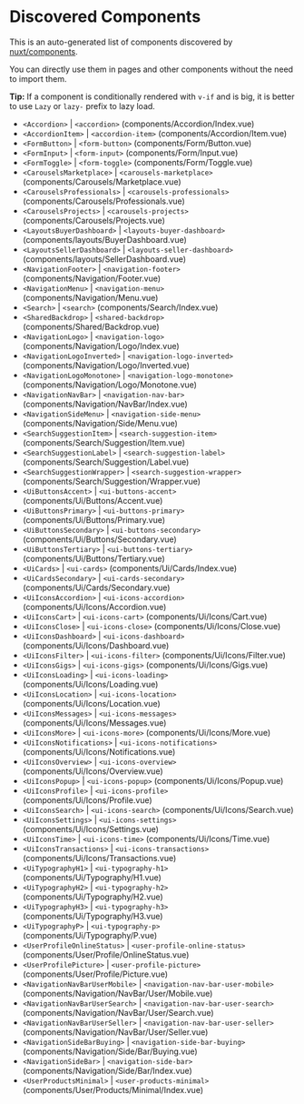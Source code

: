 # Discovered Components

This is an auto-generated list of components discovered by [nuxt/components](https://github.com/nuxt/components).

You can directly use them in pages and other components without the need to import them.

**Tip:** If a component is conditionally rendered with `v-if` and is big, it is better to use `Lazy` or `lazy-` prefix to lazy load.

- `<Accordion>` | `<accordion>` (components/Accordion/Index.vue)
- `<AccordionItem>` | `<accordion-item>` (components/Accordion/Item.vue)
- `<FormButton>` | `<form-button>` (components/Form/Button.vue)
- `<FormInput>` | `<form-input>` (components/Form/Input.vue)
- `<FormToggle>` | `<form-toggle>` (components/Form/Toggle.vue)
- `<CarouselsMarketplace>` | `<carousels-marketplace>` (components/Carousels/Marketplace.vue)
- `<CarouselsProfessionals>` | `<carousels-professionals>` (components/Carousels/Professionals.vue)
- `<CarouselsProjects>` | `<carousels-projects>` (components/Carousels/Projects.vue)
- `<LayoutsBuyerDashboard>` | `<layouts-buyer-dashboard>` (components/layouts/BuyerDashboard.vue)
- `<LayoutsSellerDashboard>` | `<layouts-seller-dashboard>` (components/layouts/SellerDashboard.vue)
- `<NavigationFooter>` | `<navigation-footer>` (components/Navigation/Footer.vue)
- `<NavigationMenu>` | `<navigation-menu>` (components/Navigation/Menu.vue)
- `<Search>` | `<search>` (components/Search/Index.vue)
- `<SharedBackdrop>` | `<shared-backdrop>` (components/Shared/Backdrop.vue)
- `<NavigationLogo>` | `<navigation-logo>` (components/Navigation/Logo/Index.vue)
- `<NavigationLogoInverted>` | `<navigation-logo-inverted>` (components/Navigation/Logo/Inverted.vue)
- `<NavigationLogoMonotone>` | `<navigation-logo-monotone>` (components/Navigation/Logo/Monotone.vue)
- `<NavigationNavBar>` | `<navigation-nav-bar>` (components/Navigation/NavBar/Index.vue)
- `<NavigationSideMenu>` | `<navigation-side-menu>` (components/Navigation/Side/Menu.vue)
- `<SearchSuggestionItem>` | `<search-suggestion-item>` (components/Search/Suggestion/Item.vue)
- `<SearchSuggestionLabel>` | `<search-suggestion-label>` (components/Search/Suggestion/Label.vue)
- `<SearchSuggestionWrapper>` | `<search-suggestion-wrapper>` (components/Search/Suggestion/Wrapper.vue)
- `<UiButtonsAccent>` | `<ui-buttons-accent>` (components/Ui/Buttons/Accent.vue)
- `<UiButtonsPrimary>` | `<ui-buttons-primary>` (components/Ui/Buttons/Primary.vue)
- `<UiButtonsSecondary>` | `<ui-buttons-secondary>` (components/Ui/Buttons/Secondary.vue)
- `<UiButtonsTertiary>` | `<ui-buttons-tertiary>` (components/Ui/Buttons/Tertiary.vue)
- `<UiCards>` | `<ui-cards>` (components/Ui/Cards/Index.vue)
- `<UiCardsSecondary>` | `<ui-cards-secondary>` (components/Ui/Cards/Secondary.vue)
- `<UiIconsAccordion>` | `<ui-icons-accordion>` (components/Ui/Icons/Accordion.vue)
- `<UiIconsCart>` | `<ui-icons-cart>` (components/Ui/Icons/Cart.vue)
- `<UiIconsClose>` | `<ui-icons-close>` (components/Ui/Icons/Close.vue)
- `<UiIconsDashboard>` | `<ui-icons-dashboard>` (components/Ui/Icons/Dashboard.vue)
- `<UiIconsFilter>` | `<ui-icons-filter>` (components/Ui/Icons/Filter.vue)
- `<UiIconsGigs>` | `<ui-icons-gigs>` (components/Ui/Icons/Gigs.vue)
- `<UiIconsLoading>` | `<ui-icons-loading>` (components/Ui/Icons/Loading.vue)
- `<UiIconsLocation>` | `<ui-icons-location>` (components/Ui/Icons/Location.vue)
- `<UiIconsMessages>` | `<ui-icons-messages>` (components/Ui/Icons/Messages.vue)
- `<UiIconsMore>` | `<ui-icons-more>` (components/Ui/Icons/More.vue)
- `<UiIconsNotifications>` | `<ui-icons-notifications>` (components/Ui/Icons/Notifications.vue)
- `<UiIconsOverview>` | `<ui-icons-overview>` (components/Ui/Icons/Overview.vue)
- `<UiIconsPopup>` | `<ui-icons-popup>` (components/Ui/Icons/Popup.vue)
- `<UiIconsProfile>` | `<ui-icons-profile>` (components/Ui/Icons/Profile.vue)
- `<UiIconsSearch>` | `<ui-icons-search>` (components/Ui/Icons/Search.vue)
- `<UiIconsSettings>` | `<ui-icons-settings>` (components/Ui/Icons/Settings.vue)
- `<UiIconsTime>` | `<ui-icons-time>` (components/Ui/Icons/Time.vue)
- `<UiIconsTransactions>` | `<ui-icons-transactions>` (components/Ui/Icons/Transactions.vue)
- `<UiTypographyH1>` | `<ui-typography-h1>` (components/Ui/Typography/H1.vue)
- `<UiTypographyH2>` | `<ui-typography-h2>` (components/Ui/Typography/H2.vue)
- `<UiTypographyH3>` | `<ui-typography-h3>` (components/Ui/Typography/H3.vue)
- `<UiTypographyP>` | `<ui-typography-p>` (components/Ui/Typography/P.vue)
- `<UserProfileOnlineStatus>` | `<user-profile-online-status>` (components/User/Profile/OnlineStatus.vue)
- `<UserProfilePicture>` | `<user-profile-picture>` (components/User/Profile/Picture.vue)
- `<NavigationNavBarUserMobile>` | `<navigation-nav-bar-user-mobile>` (components/Navigation/NavBar/User/Mobile.vue)
- `<NavigationNavBarUserSearch>` | `<navigation-nav-bar-user-search>` (components/Navigation/NavBar/User/Search.vue)
- `<NavigationNavBarUserSeller>` | `<navigation-nav-bar-user-seller>` (components/Navigation/NavBar/User/Seller.vue)
- `<NavigationSideBarBuying>` | `<navigation-side-bar-buying>` (components/Navigation/Side/Bar/Buying.vue)
- `<NavigationSideBar>` | `<navigation-side-bar>` (components/Navigation/Side/Bar/Index.vue)
- `<UserProductsMinimal>` | `<user-products-minimal>` (components/User/Products/Minimal/Index.vue)
